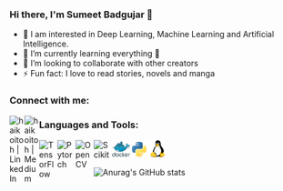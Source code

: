### Hi there, I'm Sumeet Badgujar 👋

- 🔭 I am interested in Deep Learning, Machine Learning and Artificial Intelligence.
- 🌱 I’m currently learning everything 🤣
- 👯 I’m looking to collaborate with other creators
- ⚡ Fun fact: I love to read stories, novels and manga

### Connect with me:

[<img align="left" alt="haikoitoh | LinkedIn" width="26px" src="https://raw.githubusercontent.com/rahuldkjain/github-profile-readme-generator/master/src/images/icons/Social/linked-in-alt.svg" />][linkedin]
[<img align="left" alt="haikoitoh | Medium" width="26px" src="https://raw.githubusercontent.com/rahuldkjain/github-profile-readme-generator/master/src/images/icons/Social/medium.svg" />][medium]




### Languages and Tools:

[<img align="left" alt="TensorFlow" width="32px" src="https://www.vectorlogo.zone/logos/tensorflow/tensorflow-icon.svg" />][tensorflow]

[<img align="left" alt="Pytorch" width="32px" src="https://www.vectorlogo.zone/logos/pytorch/pytorch-icon.svg" />][pytorch]

[<img align="left" alt="OpenCV" width="32px" src="https://www.vectorlogo.zone/logos/opencv/opencv-icon.svg" />][opencv]

[<img align="left" alt="Scikit" width="32px" src="https://upload.wikimedia.org/wikipedia/commons/0/05/Scikit_learn_logo_small.svg" />][scikit]

[<img align="left" alt="Docker" width="32px" src="https://raw.githubusercontent.com/devicons/devicon/master/icons/docker/docker-original-wordmark.svg" />][docker]

[<img align="left" alt="Python" width="32px" src="https://raw.githubusercontent.com/devicons/devicon/master/icons/python/python-original.svg" />][python]

[<img align="left" alt="Linux" width="32px" src="https://raw.githubusercontent.com/devicons/devicon/master/icons/linux/linux-original.svg" />][linux]


<br />
<br />

![Anurag's GitHub stats](https://github-readme-stats.vercel.app/api?username=haikoitoh&show_icons=true&theme=radical)

[linkedin]: https://linkedin.com/in/sumeetbadgujar
[medium]: https://medium.com/@sumeetbadgujar

[tensorflow]: https://www.tensorflow.org
[pytorch]: https://pytorch.org/
[linux]: https://www.linux.org/
[opencv]: https://opencv.org/
[scikit]: https://scikit-learn.org/
[docker]: https://www.docker.com/
[python]: https://pytorch.org/